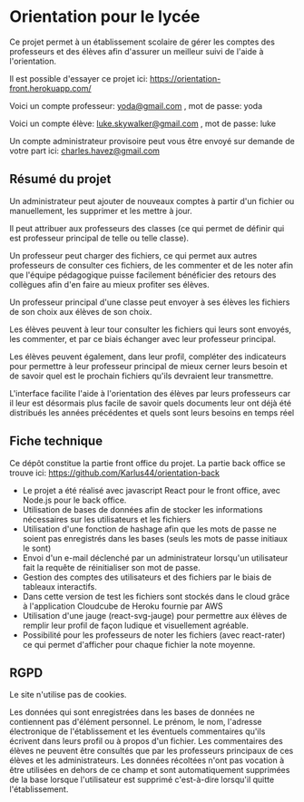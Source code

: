 Orientation pour le lycée
=========================

Ce projet permet à un établissement scolaire de gérer les comptes des professeurs et des élèves afin d'assurer un meilleur suivi de l'aide à l'orientation.

Il est possible d'essayer ce projet ici: https://orientation-front.herokuapp.com/

Voici un compte professeur: yoda@gmail.com , mot de passe: yoda

Voici un compte élève: luke.skywalker@gmail.com , mot de passe: luke

Un compte administrateur provisoire peut vous être envoyé sur demande de votre part ici: charles.havez@gmail.com

Résumé du projet
----------------

Un administrateur peut ajouter de nouveaux comptes à partir d'un fichier ou manuellement, les supprimer et les mettre à jour.

Il peut attribuer aux professeurs des classes (ce qui permet de définir qui est professeur principal de telle ou telle classe).

Un professeur peut charger des fichiers, ce qui permet aux autres professeurs de consulter ces fichiers, de les commenter et de les noter afin que l'équipe pédagogique puisse facilement bénéficier des retours des collègues afin d'en faire au mieux profiter ses élèves.

Un professeur principal d'une classe peut envoyer à ses élèves les fichiers de son choix aux élèves de son choix.

Les élèves peuvent à leur tour consulter les fichiers qui leurs sont envoyés, les commenter, et par ce biais échanger avec leur professeur principal.

Les élèves peuvent également, dans leur profil, compléter des indicateurs pour permettre à leur professeur principal de mieux cerner leurs besoin et de savoir quel est le prochain fichiers qu'ils devraient leur transmettre.

L'interface facilite l'aide à l'orientation des élèves par leurs professeurs car il leur est désormais plus facile de savoir quels documents leur ont déjà été distribués les années précédentes et quels sont leurs besoins en temps réel

Fiche technique
---------------

Ce dépôt constitue la partie front office du projet. La partie back office se trouve ici: https://github.com/Karlus44/orientation-back
 * Le projet a été réalisé avec javascript React pour le front office, avec Node.js pour le back office.
 * Utilisation de bases de données afin de stocker les informations nécessaires sur les utilisateurs et les fichiers
 * Utilisation d'une fonction de hashage afin que les mots de passe ne soient pas enregistrés dans les bases (seuls les mots de passe initiaux le sont)
 * Envoi d'un e-mail déclenché par un administrateur lorsqu'un utilisateur fait la requête de réinitialiser son mot de passe.
 * Gestion des comptes des utilisateurs et des fichiers par le biais de tableaux interactifs.
 * Dans cette version de test les fichiers sont stockés dans le cloud grâce à l'application Cloudcube de Heroku fournie par AWS
 * Utilisation d'une jauge (react-svg-jauge) pour permettre aux élèves de remplir leur profil de façon ludique et visuellement agréable.
 * Possibilité pour les professeurs de noter les fichiers (avec react-rater) ce qui permet d'afficher pour chaque fichier la note moyenne.

RGPD
----

Le site n'utilise pas de cookies.

Les données qui sont enregistrées dans les bases de données ne contiennent pas d'élément personnel. Le prénom, le nom, l'adresse électronique de l'établissement et les éventuels commentaires qu'ils écrivent dans leurs profil ou à propos d'un fichier. Les commentaires des élèves ne peuvent être consultés que par les professeurs principaux de ces élèves et les administrateurs. Les données récoltées n'ont pas vocation à être utilisées en dehors de ce champ et sont automatiquement supprimées de la base lorsque l'utilisateur est supprimé c'est-à-dire lorsqu'il quitte l'établissement.
